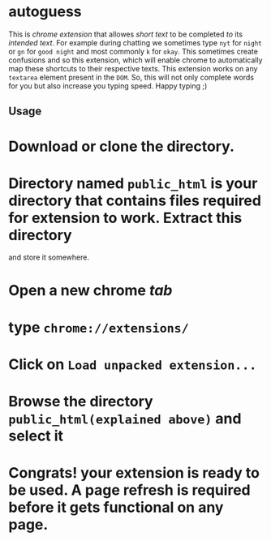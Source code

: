 autoguess
=========
This is *chrome extension* that allowes *short text* to be completed *to* its *intended text*. 
For example during chatting we sometimes type `nyt` for `night` or `gn` for `good night` and most commonly `k` for `okay`. 
This sometimes create confusions and so this extension, which will enable chrome to automatically map these shortcuts to their respective texts. 
This extension works on any `textarea` element present in the `DOM`. So, this will not only complete 
words for you but also increase you typing speed. 
Happy typing ;)

Usage
-----

# Download or clone the directory.
# Directory named `public_html` is your directory that contains files required for extension to work. Extract this directory
  and store it somewhere.
# Open a new chrome *tab*
# type `chrome://extensions/`
# Click on `Load unpacked extension...`
# Browse the directory `public_html(explained above)` and select it
# Congrats! your extension is ready to be used. A page refresh **is** required before it gets functional on any page.



